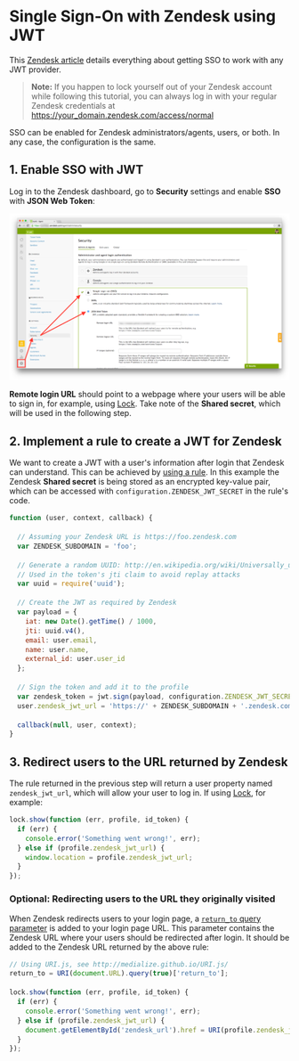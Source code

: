 # Single Sign-On with Zendesk using JWT

This [Zendesk article](https://support.zendesk.com/hc/en-us/articles/203663816-Setting-up-single-sign-on-with-JWT-JSON-Web-Token-) details everything about getting SSO to work with any JWT provider.

> **Note:** If you happen to lock yourself out of your Zendesk account while following this tutorial, you can always log in with your regular Zendesk credentials at https://your_domain.zendesk.com/access/normal

SSO can be enabled for Zendesk administrators/agents, users, or both. In any case, the configuration is the same.

## 1. Enable SSO with JWT

Log in to the Zendesk dashboard, go to **Security** settings and enable **SSO** with **JSON Web Token**:

![](/media/articles/scenarios/zendesk-sso/zendesk-sso-1.png)

**Remote login URL** should point to a webpage where your users will be able to sign in, for example, using [Lock](/lock).
Take note of the **Shared secret**, which will be used in the following step.

## 2. Implement a rule to create a JWT for Zendesk

We want to create a JWT with a user's information after login that Zendesk can understand.
This can be achieved by [using a rule](/rules).
In this example the Zendesk **Shared secret** is being stored as an encrypted key-value pair, which can be accessed with `configuration.ZENDESK_JWT_SECRET` in the rule's code.

```js
function (user, context, callback) {

  // Assuming your Zendesk URL is https://foo.zendesk.com
  var ZENDESK_SUBDOMAIN = 'foo';

  // Generate a random UUID: http://en.wikipedia.org/wiki/Universally_unique_identifier
  // Used in the token's jti claim to avoid replay attacks
  var uuid = require('uuid');

  // Create the JWT as required by Zendesk
  var payload = {
    iat: new Date().getTime() / 1000,
    jti: uuid.v4(),
    email: user.email,
    name: user.name,
    external_id: user.user_id
  };

  // Sign the token and add it to the profile
  var zendesk_token = jwt.sign(payload, configuration.ZENDESK_JWT_SECRET);
  user.zendesk_jwt_url = 'https://' + ZENDESK_SUBDOMAIN + '.zendesk.com/access/jwt?jwt=' + zendesk_token;

  callback(null, user, context);
}
```

## 3. Redirect users to the URL returned by Zendesk

The rule returned in the previous step will return a user property named `zendesk_jwt_url`, which will allow your user to log in.
If using [Lock](/lock), for example:

```js
lock.show(function (err, profile, id_token) {
  if (err) {
    console.error('Something went wrong!', err);
  } else if (profile.zendesk_jwt_url) {
    window.location = profile.zendesk_jwt_url;
  }
});
```

### Optional: Redirecting users to the URL they originally visited

When Zendesk redirects users to your login page, a [`return_to` query parameter](https://support.zendesk.com/hc/en-us/articles/203663816-Setting-up-single-sign-on-with-JWT-JSON-Web-Token-#topic_hkm_kst_kk) is added to your login page URL.
This parameter contains the Zendesk URL where your users should be redirected after login.
It should be added to the Zendesk URL returned by the above rule:

```js
// Using URI.js, see http://medialize.github.io/URI.js/
return_to = URI(document.URL).query(true)['return_to'];

lock.show(function (err, profile, id_token) {
  if (err) {
    console.error('Something went wrong!', err);
  } else if (profile.zendesk_jwt_url) {
    document.getElementById('zendesk_url').href = URI(profile.zendesk_jwt_url).addSearch({return_to: return_to});
  }
});
```
